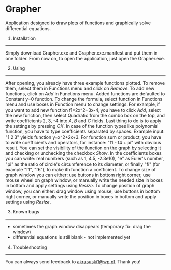 Grapher
=======

Application designed to draw plots of functions and graphically solve differential equations.


1. Installation
----------------

Simply download Grapher.exe and Grapher.exe.manifest and put them in one folder. From now on, to open the application, just open the Grapher.exe.

2. Using
--------

After opening, you already have three example functions plotted. To remove them, select them in Functions menu and click on *Remove*. 
To add new functions, click on *Add* in Functions menu. Added functions are defaulted to Constant y=0 function.
To change the formula, select function in Functions menu and use boxes in Function menu to change settings. For example, if you want to add new function f1=2x^2+3x-4, you have to click *Add*, select the new function, then select Quadratic from the combo box on the top, and write coefficients 2, 3, -4 into *A*, *B* and *C* fields. Last thing to do is to apply the settings by pressing *OK*.
In case of the function types like polynomial function, you have to type coefficients separated by spaces. Example input: "1 2 3" yields function y=x^2+2x+3. For function sum or product, you have to write coefficients and operators, for instance: "f1 - f4 + pi" with obvious result.
You can set the visibility of the function on the graph by selecting it and checking or unchecking the checkbox *Show*.
In the coefficients boxes you can write: real numbers (such as 1, 4.5, -2.3e10), "e" as Euler's number, "pi" as the ratio of circle's circumference to its diameter, or finally "fi" (for example "f1", "f6"), to make ith function a coefficient. To change size of graph window you can either: use buttons in bottom right corner, use mouse wheel on graph window, or manually write the needed size in boxes in bottom and apply settings using *Resize*.
To change position of graph window, you can either: drag window using mouse, use buttons in bottom right corner, or manually write the position in boxes in bottom and apply settings using *Resize*.

3. Known bugs
-------------

- sometimes the graph window disappears (temporary fix: drag the window)
- differential equations is still blank - not implemented yet

4. Troubleshooting
------------------

You can always send feedback to akrasuski1@wp.pl. Thank you!
